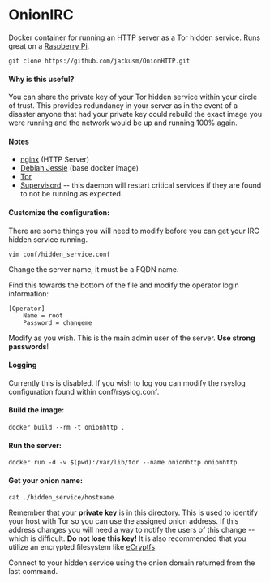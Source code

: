# OnionIRC
Docker container for running an HTTP server as a Tor hidden service. Runs great on a [Raspberry Pi](https://www.raspberrypi.org/).

```
git clone https://github.com/jackusm/OnionHTTP.git
```

#### Why is this useful?
You can share the private key of your Tor hidden service within your circle of trust. This provides redundancy in your server as in the event of a disaster anyone that had your private key could rebuild the exact image you were running  and the network would be up and running 100% again.

#### Notes
* [nginx](https://www.nginx.com/) (HTTP Server)
* [Debian Jessie](https://hub.docker.com/_/debian/) (base docker image)
* [Tor](https://www.torproject.org/)
* [Supervisord](http://supervisord.org/) -- this daemon will restart critical services if they are found to not be running as expected.

#### Customize the configuration:
There are some things you will need to modify before you can get your IRC hidden service running.
```
vim conf/hidden_service.conf
```

Change the server name, it must be a FQDN name.

Find this towards the bottom of the file and modify the operator login information:

```
[Operator]
    Name = root
    Password = changeme
```

Modify as you wish. This is the main admin user of the server. **Use strong passwords**!

#### Logging
Currently this is disabled. If you wish to log you can modify the rsyslog configuration found within conf/rsyslog.conf.

#### Build the image:
```
docker build --rm -t onionhttp .
```

#### Run the server:
```
docker run -d -v $(pwd):/var/lib/tor --name onionhttp onionhttp
```

#### Get your onion name:
```
cat ./hidden_service/hostname
```

Remember that your **private key** is in this directory. This is used to identify your host with Tor so you can use the assigned onion address. If this address changes you will need a way to notify the users of this change -- which is difficult. **Do not lose this key!** It is also recommended that you utilize an encrypted filesystem like [eCryptfs](http://ecryptfs.org/).

Connect to your hidden service using the onion domain returned from the last command.
